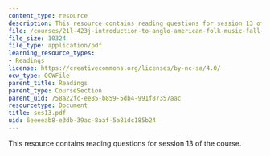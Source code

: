 ```yaml
---
content_type: resource
description: This resource contains reading questions for session 13 of the course.
file: /courses/21l-423j-introduction-to-anglo-american-folk-music-fall-2005/6eeeeab8e3db39ac8aaf5a81dc185b24_ses13.pdf
file_size: 10324
file_type: application/pdf
learning_resource_types:
- Readings
license: https://creativecommons.org/licenses/by-nc-sa/4.0/
ocw_type: OCWFile
parent_title: Readings
parent_type: CourseSection
parent_uid: 758a22fc-ee85-b859-5db4-991f87357aac
resourcetype: Document
title: ses13.pdf
uid: 6eeeeab8-e3db-39ac-8aaf-5a81dc185b24
---
```

This resource contains reading questions for session 13 of the course.